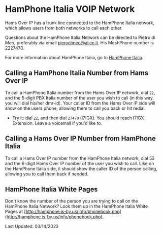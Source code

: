 # HamPhone Italia VOIP Network

Hams Over IP has a trunk line connected to the HamPhone Italia network, which allows users from both networks to call each other.

Questions about the HamPhone Italia Network can be directed to Pietro di Meo, preferably via email pierodimeo@alice.it. His MeshPhone number is 2227470.

For more information about HamPhone Italia, go to [HamPhone Italia](https://51593.it/benvenuti-in-hamphone-italia/).

## Calling a HamPhone Italia Number from Hams Over IP

To call a HamPhone Italia number from the Hams Over IP network, dial ```22```, and the 5-digit PBX Italia number of the user you wish to call (in this way, you will dial his/her dmr-id). Your caller ID from the Hams Over IP side will show on the users phone, allowing them to call you back or hit redial.

* Try it: dial ```22```, and then dial ```27470``` (I7IGX). You should reach I7IGX Extension.  Leave a voicemail if you'd like to.

## Calling a Hams Over IP Number from HamPhone Italia

To call a Hams Over IP number from the HamPhone Italia network, dial 53 and the 6-digit Hams Over IP number of the user you wish to call. Like on the HamPhone Italia side, it should show the caller ID of the person calling, allowing you to call them back if needed.

## HamPhone Italia White Pages

Don't know the number of the person you are trying to call on the HamPhone Italia Network? Look them up in the HamPhone Italia White Pages at [http://hamphone.is-by.us/info/phonebook.php](http://hamphone.is-by.us/info/phonebook.php).

Last Updated: 03/14/2023
